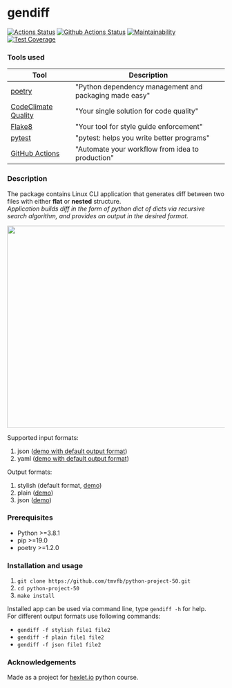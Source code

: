 # gendiff 
[![Actions Status](https://github.com/tmvfb/python-project-50/workflows/hexlet-check/badge.svg)](https://github.com/tmvfb/python-project-50/actions)
[![Github Actions Status](https://github.com/tmvfb/python-project-50/workflows/Python%20CI/badge.svg)](https://github.com/tmvfb/python-project-50/actions)
[![Maintainability](https://api.codeclimate.com/v1/badges/8fac4dea5b719096bb86/maintainability)](https://codeclimate.com/github/tmvfb/python-project-50/maintainability)
[![Test Coverage](https://api.codeclimate.com/v1/badges/8fac4dea5b719096bb86/test_coverage)](https://codeclimate.com/github/tmvfb/python-project-50/test_coverage)

### Tools used

| Tool                                                                        | Description                                             |
|-----------------------------------------------------------------------------|---------------------------------------------------------|
| [poetry](https://poetry.eustace.io/)                                        | "Python dependency management and packaging made easy"  |
| [CodeClimate Quality](https://codeclimate.com/)                             | "Your single solution for code quality"                 |
| [Flake8](https://flake8.pycqa.org/en/latest/)                               | "Your tool for style guide enforcement"                 |
| [pytest](https://docs.pytest.org/en/7.2.x/)                                 | "pytest: helps you write better programs"               |
| [GitHub Actions](https://github.com/features/actions)                       | "Automate your workflow from idea to production"        |


### Description
The package contains Linux CLI application that generates diff between two files with either **flat** or **nested** structure.  
*Application builds diff in the form of python dict of dicts via recursive search algorithm, and provides an output in the desired format.*
  
<a href="https://asciinema.org/a/cL2PWqKeUGI0vsZMf6usSO1Nk" target="_blank"><img src="https://asciinema.org/a/cL2PWqKeUGI0vsZMf6usSO1Nk.svg" style="width:700px;height:467px;" /></a>  
  
Supported input formats: 
1. json ([demo with default output format](https://asciinema.org/a/hdMWhoNNiCLTLfDyKSLi10bvw))
2. yaml ([demo with default output format](https://asciinema.org/a/fn2vOp9su5P4BUe18xHzFltAa))
  
Output formats:
1. stylish (default format, [demo](https://asciinema.org/a/5NUMVg7zXdQdOK0eIDP5rUMbl))
2. plain ([demo](https://asciinema.org/a/vA5rDhTsOnxr6Jkkl1JyRGJ8P))
3. json ([demo](https://asciinema.org/a/SX1dRffpnIVYsbL5CUj9K2Irn))


### Prerequisites
* Python >=3.8.1
* pip >=19.0
* poetry >=1.2.0

### Installation and usage

1. `git clone https://github.com/tmvfb/python-project-50.git`
2. `cd python-project-50`
3. `make install`
  
Installed app can be used via command line, type `gendiff -h` for help.  
For different output formats use following commands:
* `gendiff -f stylish file1 file2`
* `gendiff -f plain file1 file2`
* `gendiff -f json file1 file2`

### Acknowledgements

Made as a project for [hexlet.io](https://ru.hexlet.io/) python course.
